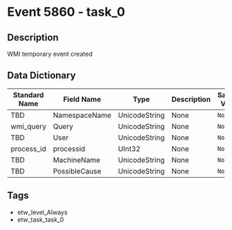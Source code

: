 # Event 5860 - task_0

## Description
WMI temporary event created

## Data Dictionary
|Standard Name|Field Name|Type|Description|Sample Value|
|---|---|---|---|---|
|TBD|NamespaceName|UnicodeString|None|`None`|
|wmi_query|Query|UnicodeString|None|`None`|
|TBD|User|UnicodeString|None|`None`|
|process_id|processid|UInt32|None|`None`|
|TBD|MachineName|UnicodeString|None|`None`|
|TBD|PossibleCause|UnicodeString|None|`None`|

## Tags
* etw_level_Always
* etw_task_task_0